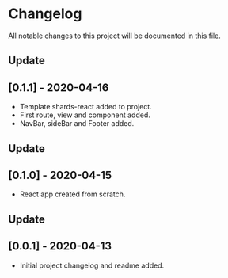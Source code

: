 # Changelog
All notable changes to this project will be documented in this file.
## Update
## [0.1.1] - 2020-04-16
* Template shards-react added to project.
* First route, view and component added.
* NavBar, sideBar and Footer added.
## Update
## [0.1.0] - 2020-04-15
* React app created from scratch.
## Update
## [0.0.1] - 2020-04-13
* Initial project changelog and readme added.